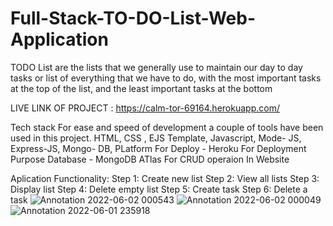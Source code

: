 # Full-Stack-TO-DO-List-Web-Application
TODO List are the lists that we generally use to maintain our day to day tasks or list of everything that we have to do, with the most important tasks at the top of the list, and the least important tasks at the bottom

LIVE LINK OF PROJECT : https://calm-tor-69164.herokuapp.com/

Tech stack
For ease and speed of development a couple of tools have been used in this project.
HTML, CSS , EJS Template, Javascript, Mode- JS, Express-JS, Mongo- DB, 
PLatform  For Deploy - Heroku For Deployment Purpose
Database - MongoDB ATlas For CRUD operaion In Website

Aplication Functionality:
Step 1: Create new list
Step 2: View all lists
Step 3: Display list
Step 4: Delete empty list
Step 5: Create task
Step 6: Delete a task
![Annotation 2022-06-02 000543](https://user-images.githubusercontent.com/68156453/171477760-d36bb7bf-5d1f-472a-887c-8d7598109985.jpg)
![Annotation 2022-06-02 000049](https://user-images.githubusercontent.com/68156453/171476970-cdd34590-d5cc-4dec-ba03-3adb70237899.jpg)
![Annotation 2022-06-01 235918](https://user-images.githubusercontent.com/68156453/171476986-60529fed-cf3e-4952-82b8-476d49e6d7e9.jpg)
